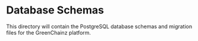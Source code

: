 # Database Schemas

This directory will contain the PostgreSQL database schemas and migration files for the GreenChainz platform.
